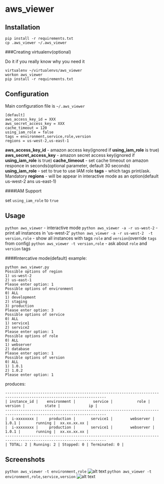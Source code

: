 aws_viewer
==========

Installation
----------

```
pip install -r requirements.txt
cp .aws_viewer ~/.aws_viewer
```


###Creating virtualenv(optional)

Do it if you really know why you need it

```
virtualenv ~/virtualenvs/aws_viewer
workon aws_viewer
pip install -r requirements.txt
```

Configuration
----------
Main configuration file is `~/.aws_viewer`
```
[default]
aws_access_key_id = XXX
aws_secret_access_key = XXX
cache_timeout = 120
using_iam_role = false
tags = environment,service,role,version
regions = us-west-2,us-east-1
```

**aws_access_key_id** - amazon access key(ignored if **using_iam_role** is true)
**aws_secret_access_key** - amazon secret access key(ignored if **using_iam_role** is true)
**cache_timeout** - set cache timeout on amazon responce in seconds(optional parameter, default 30 seconds)
**using_iam_role** - set to true to use IAM role
**tags** - which tags print/ask. Mandatory
**regions** - will be appear in interactive mode as an option(default us-west-2 ans us-east-1)

####IAM Support

set `using_iam_role` to `true`

Usage
---------
`python aws_viewer` - interactive mode
`python aws_viewer -a -r us-west-2` - print all instances in 'us-west-2'
`python aws_viewer -a -r us-west-2  -t version,role` - show all instances with tags `role` and `version`(override `tags` from config)
`python aws_viewer -t version,role` - ask about `role` and `version` tags


####Intercative mode(default) example:
```
python aws_viewer.py
Possible options of region
1) us-west-2
2) us-east-1
Please enter option: 1
Possible options of environment
0) ALL
1) development
2) staging
3) production
Please enter option: 3
Possible options of service
0) ALL
1) service1
2) service2
Please enter option: 1
Possible options of role
0) ALL
1) webserver
2) database
Please enter option: 1
Possible options of version
0) ALL
1) 1.0.1
2) 1.0.2
Please enter option: 1
```
produces:
```
--------------------------------------------------------------------------------------------------------------------
| instance_id |    environment |        service |           role |        version |         state |             ip |
--------------------------------------------------------------------------------------------------------------------
|  i-xxxxxxxx |     production |       service1 |        webserver |          1.0.1 |       running |  xx.xx.xx.xx |
|  i-xxxxxxxx |     production |       service1 |        webserver |          1.0.1 |       running |  xx.xx.xx.xx |
--------------------------------------------------------------------------------------------------------------------
| TOTAL: 2 | Running: 2 | Stopped: 0 | Terminated: 0 |
```


Screenshots
---------
`python aws_viewer -t environment,role`
![alt text](http://s29.postimg.org/wvlva4vyv/Foto_Flexer_Photo.jpg)
`python aws_viewer -t environment,role,service,version`
![alt text](http://s9.postimg.org/y2dofqhdb/Foto_Flexer_Photo1.jpg)

